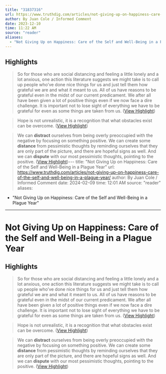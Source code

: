 ```yaml
---
title: "31837316"
url: https://www.truthdig.com/articles/not-giving-up-on-happiness-care-of-the-self-and-well-being-in-a-plague-year/
author: By Juan Cole / Informed Comment
date: 2023-12-10
time: 11:22 AM
source: "reader"
aliases:
  - "Not Giving Up on Happiness: Care of the Self and Well-Being in a Plague Year"
---
```

## Highlights
> So for those who are social distancing and feeling a little lonely and a lot anxious, one action this literature suggests we might take is to call up people who’ve done nice things for us and just tell them how grateful we are and what it meant to us. All of us have reasons to be grateful even in the midst of our current predicament. We after all have been given a lot of positive things even if we now face a dire challenge. It is important not to lose sight of everything we have to be grateful for even as some things are taken from us. ([View Highlight](https://read.readwise.io/read/01h9e6rc8bbqv960tee1c63yrt))

> Hope is not unrealistic, it is a recognition that what obstacles exist can be overcome. ([View Highlight](https://read.readwise.io/read/01h9e6te6fec94558qac9gmdsn))

> We can **distract** ourselves from being overly preoccupied with the negative by focusing on something positive. We can create some **distance** from pessimistic thoughts by reminding ourselves that they are only part of the picture, and there are hopeful signs as well. And we can **dispute** with our most pessimistic thoughts, pointing to the positive. ([View Highlight](https://read.readwise.io/read/01h9e6tw99ze9w2p5fpd3b7kt5))---
title: "Not Giving Up on Happiness: Care of the Self and Well-Being in a Plague Year"
url: https://www.truthdig.com/articles/not-giving-up-on-happiness-care-of-the-self-and-well-being-in-a-plague-year/
author: By Juan Cole / Informed Comment
date: 2024-02-09
time: 12:01 AM
source: "reader"
aliases:
  - "Not Giving Up on Happiness: Care of the Self and Well-Being in a Plague Year"
---
# Not Giving Up on Happiness: Care of the Self and Well-Being in a Plague Year

## Highlights
> So for those who are social distancing and feeling a little lonely and a lot anxious, one action this literature suggests we might take is to call up people who’ve done nice things for us and just tell them how grateful we are and what it meant to us. All of us have reasons to be grateful even in the midst of our current predicament. We after all have been given a lot of positive things even if we now face a dire challenge. It is important not to lose sight of everything we have to be grateful for even as some things are taken from us. ([View Highlight](https://read.readwise.io/read/01h9e6rc8bbqv960tee1c63yrt))

> Hope is not unrealistic, it is a recognition that what obstacles exist can be overcome. ([View Highlight](https://read.readwise.io/read/01h9e6te6fec94558qac9gmdsn))

> We can **distract** ourselves from being overly preoccupied with the negative by focusing on something positive. We can create some **distance** from pessimistic thoughts by reminding ourselves that they are only part of the picture, and there are hopeful signs as well. And we can **dispute** with our most pessimistic thoughts, pointing to the positive. ([View Highlight](https://read.readwise.io/read/01h9e6tw99ze9w2p5fpd3b7kt5))


